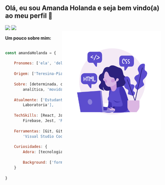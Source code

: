 ## Olá, eu sou Amanda Holanda e seja bem vindo(a) ao meu perfil 👋

<div align="left">  
  <a align="right" href="https://www.linkedin.com/in/amandaholanda/" target="_blank"><img src="https://img.shields.io/badge/-LinkedIn-%230077B5?style=for-the-badge&logo=linkedin&logoColor=white" target="_blank"></a> 
  <a align="right" href="mailto:amandaholanda_@hotmail.com" target="_blank"><img src="https://img.shields.io/badge/Microsoft_Outlook-0078D4?style=for-the-badge&logo=microsoft-outlook&logoColor=white" target="_blank"></a>  
</div>


<img align ="right" height="320rem" src="./img/programming.png" alt="woman programming" />
 
<div align="left">
  
 **Um pouco sobre mim:** 

```javascript

const amandaHolanda = {

    Pronomes: ['ela', 'dela'],

    Origem: ['Teresina-Piauí'],

    Sobre: [determinada, criativa, comunicativa, versátil,
        analítica, 'movida por novos desafios'],    

    Atualmente: ['Estudante de Desenvolvimento Front-end na
        Laboratoria'],

    TechSkills: [React, Javascript, CSS3, HTML5, Node.js, UX / UI,
        Firebase, Jest, 'Product Design', 'Metodologias Ágeis'],

    Ferramentas: [Git, GitHub, 'GitHub Projects', Trello, Figma,
        'Visual Studio Code', 'Metro Retro'],

    Curiosidades: {
        Adora: [tecnologia, natureza, viagens, 'novas experiências'],
  
        Background: ['formada em Direito', 'Maquiadora Profissional'],
    }
  
}

``` 
</div>

